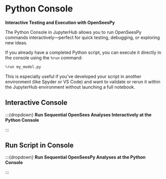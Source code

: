# Python Console

**Interactive Testing and Execution with OpenSeesPy**

The Python Console in JupyterHub allows you to run OpenSeesPy commands interactively—perfect for quick testing, debugging, or exploring new ideas.

If you already have a completed Python script, you can execute it directly in the console using the `%run` command:

```python
%run my_model.py
```

This is especially useful if you've developed your script in another environment (like Spyder or VS Code) and want to validate or rerun it within the JupyterHub environment without launching a full notebook.


## Interactive Console
:::{dropdown} **Run Sequential OpenSees Analyses Interactively at the Python Console**

<div id="slideShowInter">
<script>
    addSlides("slideShowInter","../_static/Interactive_PyConsole/Slide","JPG",1,9)
</script>
:::


## Run Script in Console
:::{dropdown} **Run Sequential OpenSeesPy Analyses at the Python Console**

<div id="slideShowScript">
<script>
    addSlides("slideShowScript","../_static/PyConsole/Slide","JPG",1,7)
</script>

:::